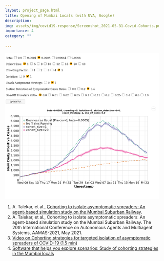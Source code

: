 ```yaml
---
layout: project_page.html
title: Opening of Mumbai Locals (with UVA, Google)
description: 
img: assets/img/covid19-response/Screenshot_2021-05-31-Covid-Cohorts.png
importance: 4
category: ""

---
```




<div class="mt-4">
  <img src="/assets/img/covid19-response/Screenshot_2021-05-31-Covid-Cohorts.png" class="img-fluid" alt="">
  <br>
  <ol>
    <li>
      A. Talekar, et al., 
      <a href="https://arxiv.org/abs/2012.12839">Cohorting to isolate asymptomatic spreaders: An agent-based simulation study on the Mumbai Suburban Railway</a>.
    </li>
    <li>
      A. Talekar, et al., Cohorting to isolate asymptomatic spreaders: An agent-based simulation study on the Mumbai Suburban Railway. 
      The 20th International Conference on Autonomous Agents and Multiagent Systems, AAMAS-2021, May 2021.
    </li>
    <li>
      <a href="https://youtu.be/6H8hZBNcP8k">
        Video on Cohorting strategies for targeted isolation of asymptomatic spreaders of COVID-19 (1.5 min)
      </a>
    </li>
    <li>
      <a href="https://covid-cohort.uc.r.appspot.com/">
        Software that helps you explore scenarios: Study of cohorting strategies in the Mumbai locals
      </a>
    </li>
  </ol>
</div>


